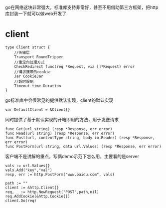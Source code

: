 go在网络这块非常强大，标准库支持非常好，甚至不用借助第三方框架，把http库封装一下就可以做web开发了

# client
```
type Client struct {
    //传输层
    Transport RoundTripper
    //重定向处理方式    
    CheckRedirect func(req *Request, via []*Request) error
    //请求携带的cookie
    Jar CookieJar
    //超时限制
    Timeout time.Duration
}
```

go标准库中会很常见的提供默认实现，client的默认实现

    var DefaultClient = &Client{}

同时提供了基于默认实现的开箱即用的方法，用于发送请求

    func Get(url string) (resp *Response, err error)
    func Head(url string) (resp *Response, err error)
    func Post(url, contentType string, body io.Reader) (resp *Response, err error)
    func PostForm(url string, data url.Values) (resp *Response, err error)

客户端不是讲解的重点，写俩demo示范下怎么用，主要看的是server

```
vals := url.Values{}
vals.Add("key","val")
resp, err := http.PostForm("www.baidu.com", vals)

path := ""
client := &http.Client{}
req, _ := http.NewRequest("POST",path,nil)
req.AddCookie(&http.Cookie{})
client.Do(req)
```